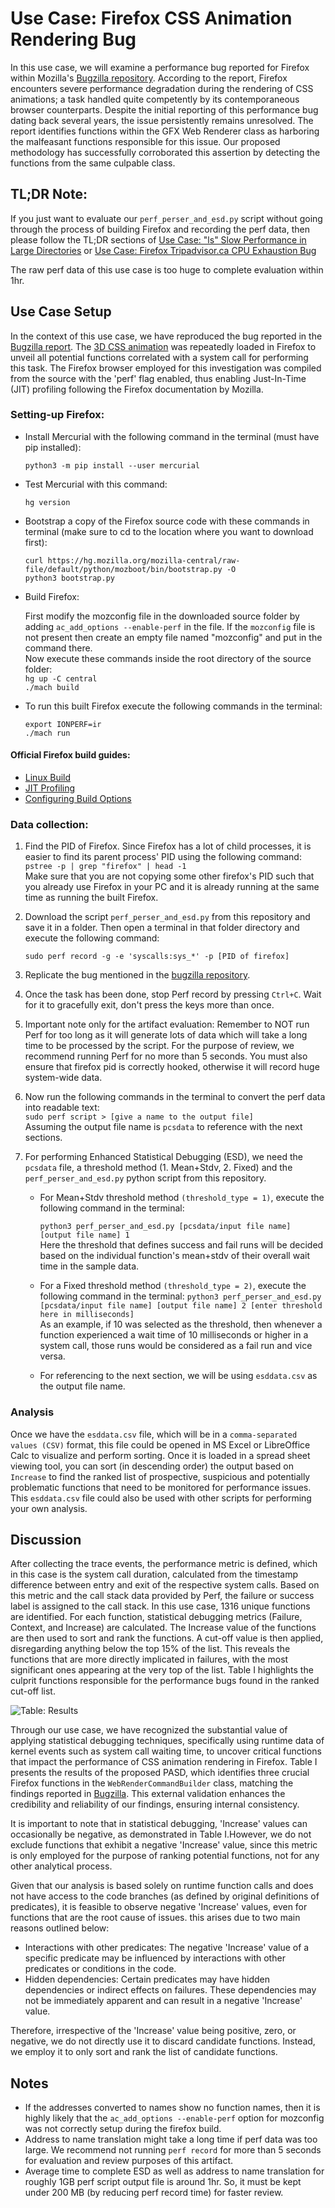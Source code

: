 # Use Case: Firefox CSS Animation Rendering Bug

In this use case, we will examine a performance bug reported for Firefox within Mozilla's [Bugzilla repository](https://bugzilla.mozilla.org/show_bug.cgi?id=1637586). According to the report, Firefox encounters severe performance degradation during the rendering of CSS animations; a task handled quite competently by its contemporaneous browser counterparts. Despite the initial reporting of this performance bug dating back several years, the issue persistently remains unresolved. The report identifies functions within the GFX Web Renderer class as harboring the malfeasant functions responsible for this issue. Our proposed methodology has successfully corroborated this assertion by detecting the functions from the same culpable class.

## TL;DR Note:
If you just want to evaluate our `perf_perser_and_esd.py` script without going through the process of building Firefox and recording the perf data, then please follow the TL;DR sections of [Use Case: "ls" Slow Performance in Large Directories](https://github.com/ak19qp/ICSME2023/tree/main/Use%20Cases/ls_bug) or [Use Case: Firefox Tripadvisor.ca CPU Exhaustion Bug](https://github.com/ak19qp/ICSME2023/tree/main/Use%20Cases/mozilla_firefox_bug_2)

The raw perf data of this use case is too huge to complete evaluation within 1hr.


## Use Case Setup

In the context of this use case, we have reproduced the bug reported in the [Bugzilla report](https://bugzilla.mozilla.org/show_bug.cgi?id=1637586). The [3D CSS animation](https://looping-squares.superhi.com/) was repeatedly loaded in Firefox to unveil all potential functions correlated with a system call for performing this task. The Firefox browser employed for this investigation was compiled from the source with the 'perf' flag enabled, thus enabling Just-In-Time (JIT) profiling following the Firefox documentation by Mozilla.

### Setting-up Firefox:

- Install Mercurial with the following command in the terminal (must have pip installed):
  
  `python3 -m pip install --user mercurial`
  
- Test Mercurial with this command:
  
  `hg version`
  
- Bootstrap a copy of the Firefox source code with these commands in terminal (make sure to cd to the location where you want to download first):
  
  `curl https://hg.mozilla.org/mozilla-central/raw-file/default/python/mozboot/bin/bootstrap.py -O`\
  `python3 bootstrap.py`
  
- Build Firefox:

  First modify the mozconfig file in the downloaded source folder by adding `ac_add_options --enable-perf` in the file. If the `mozconfig` file is not present then create an empty file named "mozconfig" and put in the command there.\
  Now execute these commands inside the root directory of the source folder:\
  `hg up -C central`\
  `./mach build`

- To run this built Firefox execute the following commands in the terminal:

  `export IONPERF=ir`\
  `./mach run`

#### Official Firefox build guides:

- [Linux Build](https://firefox-source-docs.mozilla.org/setup/linux_build.html)
- [JIT Profiling](https://firefox-source-docs.mozilla.org/performance/jit_profiling_with_perf.html)
- [Configuring Build Options](https://firefox-source-docs.mozilla.org/setup/configuring_build_options.html)



### Data collection:

1. Find the PID of Firefox. Since Firefox has a lot of child processes, it is easier to find its parent process' PID using the following command:\
   `pstree -p | grep "firefox" | head -1`\
   Make sure that you are not copying some other firefox's PID such that you already use Firefox in your PC and it is already running at the same time as running the built Firefox.

2. Download the script `perf_perser_and_esd.py` from this repository and save it in a folder. Then open a terminal in that folder directory and execute the following command:

   `sudo perf record -g -e 'syscalls:sys_*' -p [PID of firefox]`

4. Replicate the bug mentioned in the [bugzilla repository](https://bugzilla.mozilla.org/show_bug.cgi?id=1637586).

5. Once the task has been done, stop Perf record by pressing `Ctrl+C`. Wait for it to gracefully exit, don't press the keys more than once.
   
6. Important note only for the artifact evaluation: Remember to NOT run Perf for too long as it will generate lots of data which will take a long time to be processed by the script. For the purpose of review, we recommend running Perf for no more than 5 seconds. You must also ensure that firefox pid is correctly hooked, otherwise it will record huge system-wide data.

7. Now run the following commands in the terminal to convert the perf data into readable text:\
   `sudo perf script > [give a name to the output file]`\
   Assuming the output file name is `pcsdata` to reference with the next sections.

9. For performing Enhanced Statistical Debugging (ESD), we need the `pcsdata` file, a threshold method (1. Mean+Stdv, 2. Fixed) and the `perf_perser_and_esd.py` python script from this repository.
   - For Mean+Stdv threshold method `(threshold_type = 1)`, execute the following command in the terminal:
     
     `python3 perf_perser_and_esd.py [pcsdata/input file name] [output file name] 1`\
     Here the threshold that defines success and fail runs will be decided based on the individual function's mean+stdv of their overall wait time in the sample data.
   - For a Fixed threshold method `(threshold_type = 2)`, execute the following command in the terminal:
     `python3 perf_perser_and_esd.py [pcsdata/input file name] [output file name] 2 [enter threshold here in milliseconds]`\
     As an example, if 10 was selected as the threshold, then whenever a function experienced a wait time of 10 milliseconds or higher in a system call, those runs would be considered as a fail run and vice versa.
   - For referencing to the next section, we will be using `esddata.csv` as the output file name.


### Analysis
Once we have the `esddata.csv` file, which will be in a `comma-separated values (CSV)` format, this file could be opened in MS Excel or LibreOffice Calc to visualize and perform sorting. Once it is loaded in a spread sheet viewing tool, you can sort (in descending order) the output based on `Increase` to find the ranked list of prospective, suspicious and potentially problematic functions that need to be monitored for performance issues. This `esddata.csv` file could also be used with other scripts for performing your own analysis.

## Discussion
After collecting the trace events, the performance metric is defined, which in this case is the system call duration, calculated from the timestamp difference between entry and exit of the respective system calls. Based on this metric and the call stack data provided by Perf, the failure or success label is assigned to the call stack. In this use case, 1316 unique functions are identified. For each function, statistical debugging metrics (Failure, Context, and Increase) are calculated. The Increase value of the functions are then used to sort and rank the functions. A cut-off value is then applied, disregarding anything below the top 15% of the list. This reveals the functions that are more directly implicated in failures, with the most significant ones appearing at the very top of the list. Table I highlights the culprit functions responsible for the performance bugs found in the ranked cut-off list.

![Table: Results](https://github.com/ak19qp/ICSME2023/blob/main/Use%20Cases/mozilla_firefox_bug_1/cs1_table.PNG)

Through our use case, we have recognized the substantial value of applying statistical debugging techniques, specifically using runtime data of kernel events such as system call waiting time, to uncover critical functions that impact the performance of CSS animation rendering in Firefox. Table I presents the results of the proposed PASD, which identifies three crucial Firefox functions in the `WebRenderCommandBuilder` class, matching the findings reported in [Bugzilla](https://bugzilla.mozilla.org/show\_bug.cgi?id=1637586). This external validation enhances the credibility and reliability of our findings, ensuring internal consistency.

It is important to note that in statistical debugging, 'Increase' values can occasionally be negative, as demonstrated in Table I.However, we do not exclude functions that exhibit a negative 'Increase' value, since this metric is only employed for the purpose of ranking potential functions, not for any other analytical process.

Given that our analysis is based solely on runtime function calls and does not have access to the code branches (as defined by original definitions of predicates), it is feasible to observe negative 'Increase' values, even for functions that are the root cause of issues. this arises due to two main reasons outlined below:
- Interactions with other predicates: The negative 'Increase' value of a specific predicate may be influenced by interactions with other predicates or conditions in the code.
- Hidden dependencies: Certain predicates may have hidden dependencies or indirect effects on failures. These dependencies may not be immediately apparent and can result in a negative 'Increase' value.

Therefore, irrespective of the 'Increase' value being positive, zero, or negative, we do not directly use it to discard candidate functions. Instead, we employ it to only sort and rank the list of candidate functions.


## Notes
- If the addresses converted to names show no function names, then it is highly likely that the `ac_add_options --enable-perf` option for mozconfig was not correctly setup during the firefox build.
- Address to name translation might take a long time if perf data was too large. We recommend not running `perf record` for more than 5 seconds for evaluation and review purposes of this artifact.
- Average time to complete ESD as well as address to name translation for roughly 1GB perf script output file is around 1hr. So, it must be kept under 200 MB (by reducing perf record time) for faster review.
